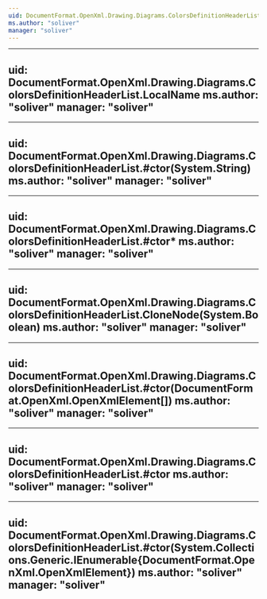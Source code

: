 ```yaml
---
uid: DocumentFormat.OpenXml.Drawing.Diagrams.ColorsDefinitionHeaderList
ms.author: "soliver"
manager: "soliver"
---
```


---
uid: DocumentFormat.OpenXml.Drawing.Diagrams.ColorsDefinitionHeaderList.LocalName
ms.author: "soliver"
manager: "soliver"
---

---
uid: DocumentFormat.OpenXml.Drawing.Diagrams.ColorsDefinitionHeaderList.#ctor(System.String)
ms.author: "soliver"
manager: "soliver"
---

---
uid: DocumentFormat.OpenXml.Drawing.Diagrams.ColorsDefinitionHeaderList.#ctor*
ms.author: "soliver"
manager: "soliver"
---

---
uid: DocumentFormat.OpenXml.Drawing.Diagrams.ColorsDefinitionHeaderList.CloneNode(System.Boolean)
ms.author: "soliver"
manager: "soliver"
---

---
uid: DocumentFormat.OpenXml.Drawing.Diagrams.ColorsDefinitionHeaderList.#ctor(DocumentFormat.OpenXml.OpenXmlElement[])
ms.author: "soliver"
manager: "soliver"
---

---
uid: DocumentFormat.OpenXml.Drawing.Diagrams.ColorsDefinitionHeaderList.#ctor
ms.author: "soliver"
manager: "soliver"
---

---
uid: DocumentFormat.OpenXml.Drawing.Diagrams.ColorsDefinitionHeaderList.#ctor(System.Collections.Generic.IEnumerable{DocumentFormat.OpenXml.OpenXmlElement})
ms.author: "soliver"
manager: "soliver"
---
